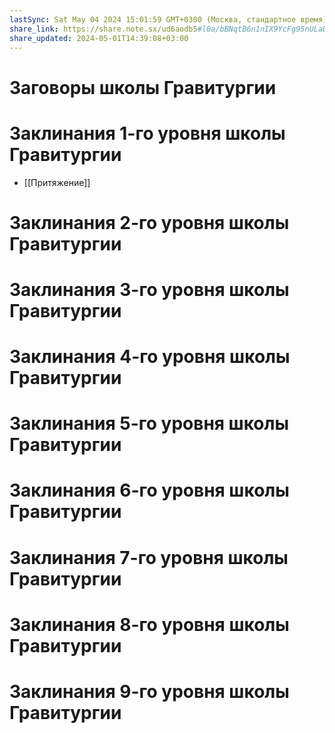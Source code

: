 ```yaml
---
lastSync: Sat May 04 2024 15:01:59 GMT+0300 (Москва, стандартное время)
share_link: https://share.note.sx/ud6aodb5#l0a/bBNqtB6n1nIX9YcFg95nULaU1sZIxEOTBQ0tRF4
share_updated: 2024-05-01T14:39:08+03:00
---
```

# Заговоры школы Гравитургии
# Заклинания 1-го уровня школы Гравитургии
- [[Притяжение]]
# Заклинания 2-го уровня школы Гравитургии
# Заклинания 3-го уровня школы Гравитургии
# Заклинания 4-го уровня школы Гравитургии
# Заклинания 5-го уровня школы Гравитургии
# Заклинания 6-го уровня школы Гравитургии
# Заклинания 7-го уровня школы Гравитургии
# Заклинания 8-го уровня школы Гравитургии
# Заклинания 9-го уровня школы Гравитургии
